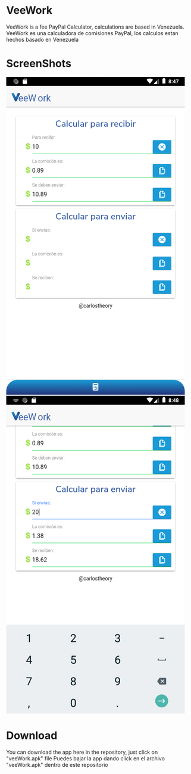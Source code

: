 # VeeWork
VeeWork is a fee PayPal Calculator, calculations are based in Venezuela.
VeeWork es una calculadora de comisiones PayPal, los calculos estan hechos basado en Venezuela

# ScreenShots
![VeeWork - Calculadora PayPal - cap 1](screenshots/screenshot1.png)
![VeeWork - Calculadora PayPal - cap 2](screenshots/screenshot2.png)

# Download
You can download the app here in the repository, just click on "veeWork.apk" file
Puedes bajar la app dando click en el archivo "veeWork.apk" dentro de este repositorio